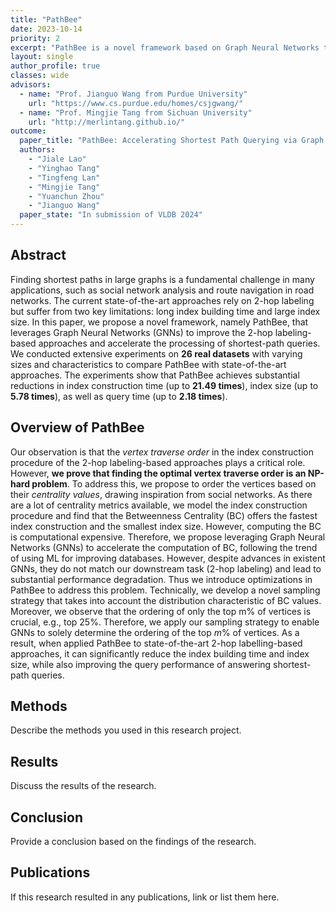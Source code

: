 ```yaml
---
title: "PathBee"
date: 2023-10-14
priority: 2
excerpt: "PathBee is a novel framework based on Graph Neural Networks that offers significant improvements to the existing 2-hop labeling-based approaches"
layout: single
author_profile: true
classes: wide
advisors:
  - name: "Prof. Jianguo Wang from Purdue University"
    url: "https://www.cs.purdue.edu/homes/csjgwang/"
  - name: "Prof. Mingjie Tang from Sichuan University"
    url: "http://merlintang.github.io/"
outcome:
  paper_title: "PathBee: Accelerating Shortest Path Querying via Graph Neural Networks"
  authors: 
    - "Jiale Lao"
    - "Yinghao Tang"
    - "Tingfeng Lan"
    - "Mingjie Tang"
    - "Yuanchun Zhou"
    - "Jianguo Wang"
  paper_state: "In submission of VLDB 2024"
---
```


## Abstract

Finding shortest paths in large graphs is a fundamental challenge in many applications, such as social network analysis and route navigation in road networks. The current state-of-the-art approaches rely on 2-hop labeling but suffer from two key limitations: long index building time and large index size. In this paper, we propose a novel framework, namely PathBee, that leverages Graph Neural Networks (GNNs) to improve the 2-hop labeling-based approaches and accelerate the processing of shortest-path queries. We conducted extensive experiments on **26 real datasets** with varying sizes and characteristics to compare PathBee with state-of-the-art approaches. The experiments show that PathBee achieves substantial reductions in index construction time (up to **21.49 times**), index size (up to **5.78 times**), as well as query time (up to **2.18 times**).

## Overview of PathBee

Our observation is that the *vertex traverse order* in the index construction procedure of the 2-hop labeling-based approaches plays a critical role. However, **we prove that finding the optimal vertex traverse order is an NP-hard problem**. To address this, we propose to order the vertices based on their *centrality values*, drawing inspiration from social networks. As there are a lot of centrality metrics available, we model the index construction procedure and find that the Betweenness Centrality (BC) offers the fastest index construction and the smallest index size. However, computing the BC is computational expensive. Therefore, we propose leveraging Graph Neural Networks (GNNs) to accelerate the computation of BC, following the trend of using ML for improving databases. However, despite advances in existent GNNs, they do not match our downstream task (2-hop labeling) and lead to substantial performance degradation. Thus we introduce optimizations in PathBee to address this problem.
Technically, we develop a novel sampling strategy that takes into account the distribution characteristic of BC values. Moreover, we observe that the ordering of only the top m% of vertices is crucial, e.g., top 25%. Therefore, we apply our sampling strategy to enable GNNs to solely determine the ordering of the top $m\%$ of vertices. As a result, when applied PathBee to state-of-the-art 2-hop labelling-based approaches, it can significantly reduce the index building time and index size, while also improving the query performance of answering shortest-path queries.

## Methods

Describe the methods you used in this research project.

## Results

Discuss the results of the research.

## Conclusion

Provide a conclusion based on the findings of the research.

## Publications

If this research resulted in any publications, link or list them here.
